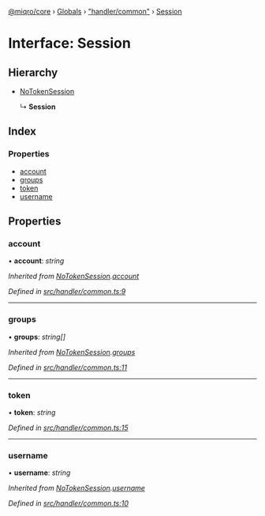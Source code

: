[@miqro/core](../README.md) › [Globals](../globals.md) › ["handler/common"](../modules/_handler_common_.md) › [Session](_handler_common_.session.md)

# Interface: Session

## Hierarchy

* [NoTokenSession](_handler_common_.notokensession.md)

  ↳ **Session**

## Index

### Properties

* [account](_handler_common_.session.md#account)
* [groups](_handler_common_.session.md#groups)
* [token](_handler_common_.session.md#token)
* [username](_handler_common_.session.md#username)

## Properties

###  account

• **account**: *string*

*Inherited from [NoTokenSession](_handler_common_.notokensession.md).[account](_handler_common_.notokensession.md#account)*

*Defined in [src/handler/common.ts:9](https://github.com/claukers/miqro-core/blob/f2fd61b/src/handler/common.ts#L9)*

___

###  groups

• **groups**: *string[]*

*Inherited from [NoTokenSession](_handler_common_.notokensession.md).[groups](_handler_common_.notokensession.md#groups)*

*Defined in [src/handler/common.ts:11](https://github.com/claukers/miqro-core/blob/f2fd61b/src/handler/common.ts#L11)*

___

###  token

• **token**: *string*

*Defined in [src/handler/common.ts:15](https://github.com/claukers/miqro-core/blob/f2fd61b/src/handler/common.ts#L15)*

___

###  username

• **username**: *string*

*Inherited from [NoTokenSession](_handler_common_.notokensession.md).[username](_handler_common_.notokensession.md#username)*

*Defined in [src/handler/common.ts:10](https://github.com/claukers/miqro-core/blob/f2fd61b/src/handler/common.ts#L10)*
